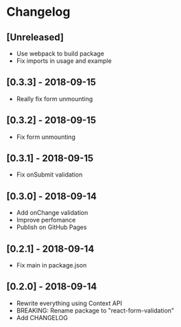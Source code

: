 # Changelog

## [Unreleased]
- Use webpack to build package
- Fix imports in usage and example

## [0.3.3] - 2018-09-15
- Really fix form unmounting

## [0.3.2] - 2018-09-15
- Fix form unmounting

## [0.3.1] - 2018-09-15
- Fix onSubmit validation

## [0.3.0] - 2018-09-14
- Add onChange validation
- Improve perfomance
- Publish on GitHub Pages

## [0.2.1] - 2018-09-14
- Fix main in package.json

## [0.2.0] - 2018-09-14
- Rewrite everything using Context API
- BREAKING: Rename package to "react-form-validation"
- Add CHANGELOG

